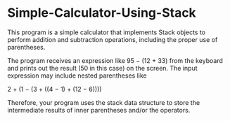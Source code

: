 # Simple-Calculator-Using-Stack
This program is a simple calculator that implements Stack objects to perform addition and subtraction operations, including the proper use of parentheses.

The program receives an expression like 95 − (12 + 33) from the keyboard and prints out the result (50 in this case) on the screen.
The input expression may include nested parentheses like

2 + (1 − (3 + ((4 − 1) + (12 − 6))))

Therefore, your program uses the stack data structure to store the intermediate results of inner parentheses and/or the operators.
